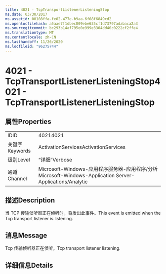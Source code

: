 ```yaml
---
title: 4021 - TcpTransportListenerListeningStop
ms.date: 03/30/2017
ms.assetid: 00108ffa-fe02-477e-b9aa-6f08f6849cd2
ms.openlocfilehash: a5aae7f1dbec809ebe635cf1d73797adabaca2a3
ms.sourcegitcommit: bc293b14af795e0e999e3304dd40c0222cf2ffe4
ms.translationtype: MT
ms.contentlocale: zh-CN
ms.lasthandoff: 11/26/2020
ms.locfileid: "96275744"
---
```

# <a name="4021---tcptransportlistenerlisteningstop"></a><span data-ttu-id="6ecc4-102">4021 - TcpTransportListenerListeningStop</span><span class="sxs-lookup"><span data-stu-id="6ecc4-102">4021 - TcpTransportListenerListeningStop</span></span>

## <a name="properties"></a><span data-ttu-id="6ecc4-103">属性</span><span class="sxs-lookup"><span data-stu-id="6ecc4-103">Properties</span></span>  
  
|||  
|-|-|  
|<span data-ttu-id="6ecc4-104">ID</span><span class="sxs-lookup"><span data-stu-id="6ecc4-104">ID</span></span>|<span data-ttu-id="6ecc4-105">4021</span><span class="sxs-lookup"><span data-stu-id="6ecc4-105">4021</span></span>|  
|<span data-ttu-id="6ecc4-106">关键字</span><span class="sxs-lookup"><span data-stu-id="6ecc4-106">Keywords</span></span>|<span data-ttu-id="6ecc4-107">ActivationServices</span><span class="sxs-lookup"><span data-stu-id="6ecc4-107">ActivationServices</span></span>|  
|<span data-ttu-id="6ecc4-108">级别</span><span class="sxs-lookup"><span data-stu-id="6ecc4-108">Level</span></span>|<span data-ttu-id="6ecc4-109">“详细”</span><span class="sxs-lookup"><span data-stu-id="6ecc4-109">Verbose</span></span>|  
|<span data-ttu-id="6ecc4-110">通道</span><span class="sxs-lookup"><span data-stu-id="6ecc4-110">Channel</span></span>|<span data-ttu-id="6ecc4-111">Microsoft-Windows-应用程序服务器-应用程序/分析</span><span class="sxs-lookup"><span data-stu-id="6ecc4-111">Microsoft-Windows-Application Server-Applications/Analytic</span></span>|  
  
## <a name="description"></a><span data-ttu-id="6ecc4-112">描述</span><span class="sxs-lookup"><span data-stu-id="6ecc4-112">Description</span></span>  

 <span data-ttu-id="6ecc4-113">当 TCP 传输侦听器正在侦听时，将发出此事件。</span><span class="sxs-lookup"><span data-stu-id="6ecc4-113">This event is emitted when the Tcp transport listener is listening.</span></span>  
  
## <a name="message"></a><span data-ttu-id="6ecc4-114">消息</span><span class="sxs-lookup"><span data-stu-id="6ecc4-114">Message</span></span>  

 <span data-ttu-id="6ecc4-115">Tcp 传输侦听器正在侦听。</span><span class="sxs-lookup"><span data-stu-id="6ecc4-115">Tcp transport listener listening.</span></span>  
  
## <a name="details"></a><span data-ttu-id="6ecc4-116">详细信息</span><span class="sxs-lookup"><span data-stu-id="6ecc4-116">Details</span></span>
